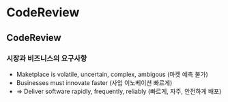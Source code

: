 # CodeReview

## CodeReview

### 시장과 비즈니스의 요구사항
+ Maketplace is volatile, uncertain, complex, ambigous (마켓 예측 불가)
+ Businesses must innovate faster (사업 이노베이션 빠르게)
+ => Deliver software rapidly, frequently, reliably (빠르게, 자주, 안전하게 배포)
